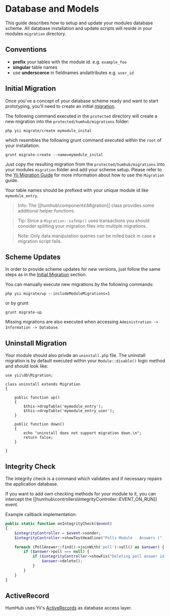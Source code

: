 Database and Models
=================

This guide describes how to setup and update your modules database scheme. All database installation and update scripts will reside in
your modules `migration` directory.

## Conventions

- **prefix** your tables with the module id. e.g. `example_foo`
- **singular** table names
- use **underscorce** in fieldnames andattributes e.g. `user_id`

## Initial Migration

Once you've a concept of your database scheme ready and want to start prototyping, you'll need to create an initial [migration](https://www.yiiframework.com/doc/guide/2.0/en/db-migrations#creating-migrations).

The following command executed in the `protected` directory will create a new migration into the `protected/humhub/migrations` folder:

```
php yii migrate/create mymodule_inital
```

which resembles the following grunt command executed within the `root` of your installation:

```
grunt migrate-create --name=mymodule_inital
```

Just copy the resulting migration from the `protected/humhub/migrations` into your modules `migration` folder and add your scheme setup.
Please refer to the [Yii Migration Guide](https://www.yiiframework.com/doc/guide/2.0/en/db-migrations#creating-migrations) for more information about
how to use the `Migration` guide.

Your table names should be prefixed with your unique module id like `mymodule_entry`.

> Info: The [[humhub\components\Migration]] class provides some additional helper functions.

> Tip: Since a `Migration::safeUp()` uses transactions you should consider splitting your migration files into multiple migrations.

> Note: Only data manipulation queries can be rolled back in case a migration script fails.

## Scheme Updates

In order to provide scheme updates for new versions, just follow the same steps as in the [Initial Migration](#initial-migration) section.

You can manually execute new migrations by the following commands:

```
php yii migrate/up --includeModuleMigrations=1
```

or by grunt 

```
grunt migrate-up
```

Missing migrations are also executed when accessing `Administration -> Information -> Database`.

## Uninstall Migration

Your module should also privde an `uninstall.php` file.
The uninstall migration is by default executed within your `Module::disable()` logic method and should look like:

```
use yii\db\Migration;

class uninstall extends Migration
{

    public function up()
    {
        $this->dropTable('mymodule_entry');
        $this->dropTable('mymodule_entry_user');
    }

    public function down()
    {
        echo "uninstall does not support migration down.\n";
        return false;
    }

}
```

## Integrity Check

The integrity check is a command which validates and if necessary repairs the application database.

If you want to add own checking methods for your module to it, you can intercept the [[humhub\controllers\IntegrityController::EVENT_ON_RUN]] event.

Example callback implementation:

```php
public static function onIntegrityCheck($event)
{
    $integrityController = $event->sender;
    $integrityController->showTestHeadline("Polls Module - Answers (" . PollAnswer::find()->count() . " entries)");

    foreach (PollAnswer::find()->joinWith('poll')->all() as $answer) {
        if ($answer->poll === null) {
            if ($integrityController->showFix("Deleting poll answer id " . $answer->id . " without existing poll!")) {
                $answer->delete();
            }
        }
    }
}
```

## ActiveRecord

HumHub uses Yii's [ActiveRecords](http://www.yiiframework.com/doc-2.0/guide-db-active-record.html) as database access layer.
